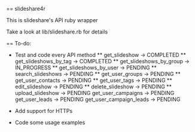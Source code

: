 == slideshare4r

This is slideshare's API ruby wrapper

Take a look at lib/slideshare.rb for details

== To-do:

* Test and code every API method
** get_slideshow 		-> COMPLETED
** get_slideshows_by_tag 	-> COMPLETED
** get_slideshows_by_group	-> IN_PROGRESS
** get_slideshows_by_user	-> PENDING
** search_slideshows		-> PENDING
** get_user_groups		-> PENDING
** get_user_contacts		-> PENDING
** get_user_tags		-> PENDING
** edit_slideshow		-> PENDING
** delete_slideshow		-> PENDING
** upload_slideshow		-> PENDING
get_user_campaigns		-> PENDING
get_user_leads			-> PENDING
get_user_campaign_leads		-> PENDING

* Add support for HTTPs
* Code some usage examples 

